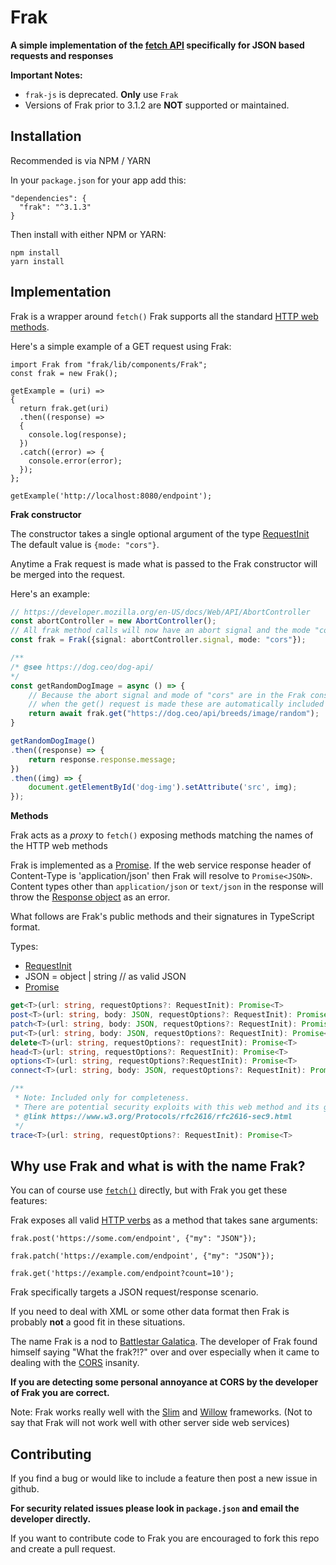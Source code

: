 # Frak

__A simple implementation of the [fetch API](https://developer.mozilla.org/en-US/docs/Web/API/Fetch_API) specifically for JSON based requests and responses__

**Important Notes:**

- `frak-js` is deprecated. **Only** use `Frak`
-  Versions of Frak prior to 3.1.2 are **NOT** supported or maintained.

## Installation 

Recommended is via NPM / YARN

In your `package.json` for your app add this:

```metadata json
"dependencies": {
  "frak": "^3.1.3"
}
```

 Then install with either NPM or YARN:
```shell script
npm install
yarn install
```

## Implementation

Frak is a wrapper around `fetch()` Frak supports all the standard [HTTP web methods](https://developer.mozilla.org/en-US/docs/Web/HTTP/Methods).

Here's a simple example of a GET request using Frak:

```ecmascript 6
import Frak from "frak/lib/components/Frak";
const frak = new Frak();

getExample = (uri) =>
{  
  return frak.get(uri)
  .then((response) =>
  {
    console.log(response);
  })
  .catch((error) => {
    console.error(error);
  });
};

getExample('http://localhost:8080/endpoint');
```

**Frak constructor**

The constructor takes a single optional argument of the type [RequestInit](https://microsoft.github.io/PowerBI-JavaScript/interfaces/_node_modules_typedoc_node_modules_typescript_lib_lib_dom_d_.requestinit.html)
The default value is `{mode: "cors"}`. 

Anytime a Frak request is made what is passed to the Frak constructor will be merged into the request.
 
Here's an example:

```typescript
// https://developer.mozilla.org/en-US/docs/Web/API/AbortController
const abortController = new AbortController();
// All frak method calls will now have an abort signal and the mode "cors"
const frak = Frak({signal: abortController.signal, mode: "cors"}); 

/**
/* @see https://dog.ceo/dog-api/
*/
const getRandomDogImage = async () => {
    // Because the abort signal and mode of "cors" are in the Frak constructor
    // when the get() request is made these are automatically included in the request.
    return await frak.get("https://dog.ceo/api/breeds/image/random");    
}

getRandomDogImage()
.then((response) => {
    return response.response.message;
})
.then((img) => { 
    document.getElementById('dog-img').setAttribute('src', img);    
});
```

**Methods**

Frak acts as a _proxy_ to `fetch()` exposing methods matching the names of the HTTP web methods 

Frak is implemented as a [Promise](https://developer.mozilla.org/en-US/docs/Web/JavaScript/Guide/Using_promises).
If the web service response header of Content-Type is 'application/json' then Frak will resolve to `Promise<JSON>`. 
Content types other than `application/json` or `text/json` in the response will throw the [Response object](https://developer.mozilla.org/en-US/docs/Web/API/Response) as an error.   

What follows are Frak's public methods and their signatures in TypeScript format.

Types:
  - [RequestInit](https://microsoft.github.io/PowerBI-JavaScript/interfaces/_node_modules_typedoc_node_modules_typescript_lib_lib_dom_d_.requestinit.html)
  - JSON = object | string // as valid JSON
  - [Promise](https://microsoft.github.io/PowerBI-JavaScript/classes/_typings_globals_es6_promise_index_d_.promise.html)

```typescript
get<T>(url: string, requestOptions?: RequestInit): Promise<T>
post<T>(url: string, body: JSON, requestOptions?: RequestInit): Promise<T>
patch<T>(url: string, body: JSON, requestOptions?: RequestInit): Promise<T>
put<T>(url: string, body: JSON, requestOptions?: RequestInit): Promise<T>
delete<T>(url: string, requestOptions?: requestInit): Promise<T>
head<T>(url: string, requestOptions?: RequestInit): Promise<T>
options<T>(url: string, requestOptions?:RequestInit): Promise<T>
connect<T>(url: string, body: JSON, requestOptions?: RequestInit): Promise<T>

/**
 * Note: Included only for completeness. 
 * There are potential security exploits with this web method and its general use is discouraged.
 * @link https://www.w3.org/Protocols/rfc2616/rfc2616-sec9.html
 */
trace<T>(url: string, requestOptions?: RequestInit): Promise<T>
```

## Why use Frak and what is with the name Frak?

You can of course use [`fetch()`](https://developer.mozilla.org/en-US/docs/Web/API/Fetch_API/Using_Fetch) directly, but with Frak you get these features:

Frak exposes all valid [HTTP verbs](https://developer.mozilla.org/en-US/docs/Web/HTTP/Methods) as a method that takes sane arguments:

`frak.post('https://some.com/endpoint', {"my": "JSON"});`

`frak.patch('https://example.com/endpoint', {"my": "JSON"});`

`frak.get('https://example.com/endpoint?count=10');`

Frak specifically targets a JSON request/response scenario.

If you need to deal with XML or some other data format then Frak is probably **not** a good fit in these situations.

The name Frak is a nod to [Battlestar Galatica](https://en.wikipedia.org/wiki/Frak_(expletive)).
The developer of Frak found himself saying "What the frak?!?" over and over especially when it came to dealing with
the [CORS](https://developer.mozilla.org/en-US/docs/Web/HTTP/CORS) insanity.

__If you are detecting some personal annoyance at CORS by the developer of Frak you are correct.__

Note: Frak works really well with the [Slim](https://www.slimframework.com) and [Willow](https://www.notion.so/Willow-Framework-Users-Guide-bf56317580884ccd95ed8d3889f83c72) frameworks. 
(Not to say that Frak will not work well with other server side web services)

## Contributing

If you find a bug or would like to include a feature then post a new issue in github.

**For security related issues please look in `package.json` and email the developer directly.**

If you want to contribute code to Frak you are encouraged to fork this repo and create a pull request.
